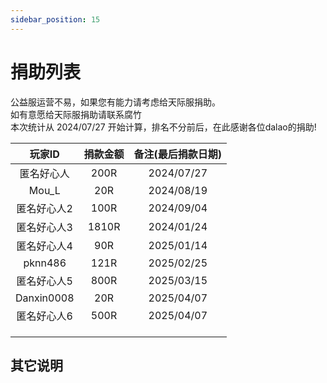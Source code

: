 ```yaml
---
sidebar_position: 15
---
```

# 捐助列表
公益服运营不易，如果您有能力请考虑给天际服捐助。  
如有意愿给天际服捐助请联系腐竹  
本次统计从 2024/07/27 开始计算，排名不分前后，在此感谢各位dalao的捐助!  
  
|  玩家ID   |               捐款金额               |                            备注(最后捐款日期)                            |
| :---------: | :----------------------------------: | :--------------------------------------------------------: |
|匿名好心人|200R|2024/07/27
|Mou_L|20R|2024/08/19
|匿名好心人2|100R|2024/09/04
|匿名好心人3|1810R|2024/01/24
|匿名好心人4|90R|2025/01/14
|pknn486|121R|2025/02/25
|匿名好心人5|800R|2025/03/15
|Danxin0008|20R|2025/04/07
|匿名好心人6|500R|2025/04/07
|    ||
|    ||
|    ||


## 其它说明
